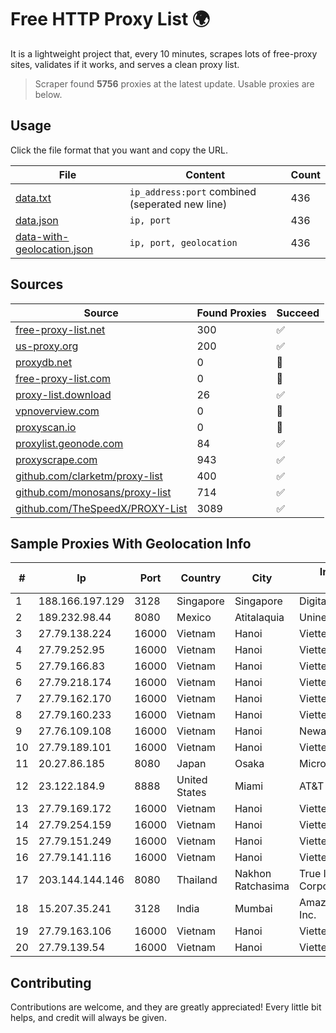 
# Free HTTP Proxy List 🌍

It is a lightweight project that, every 10 minutes, scrapes lots of free-proxy sites, validates if it works, and serves a clean proxy list.


> Scraper found **5756** proxies at the latest update. Usable proxies are below.

## Usage

Click the file format that you want and copy the URL.


|File|Content|Count|
|----|-------|-----|
|[data.txt](https://raw.githubusercontent.com/themiralay/Proxy-List-World/master/data.txt)|`ip_address:port` combined (seperated new line)|436|
|[data.json](https://raw.githubusercontent.com/themiralay/Proxy-List-World/master/data.json)|`ip, port`|436|
|[data-with-geolocation.json](https://raw.githubusercontent.com/themiralay/Proxy-List-World/master/data-with-geolocation.json)|`ip, port, geolocation`|436|

## Sources

|Source|Found Proxies|Succeed|
|------|-------------|-------|
|[free-proxy-list.net](https://free-proxy-list.net)|300|✅|
|[us-proxy.org](https://www.us-proxy.org)|200|✅|
|[proxydb.net](http://proxydb.net)|0|🚫|
|[free-proxy-list.com](https://free-proxy-list.com/?page=&port=&type%5B%5D=http&type%5B%5D=https&up_time=0&search=Search)|0|🚫|
|[proxy-list.download](https://www.proxy-list.download/HTTP)|26|✅|
|[vpnoverview.com](https://vpnoverview.com/privacy/anonymous-browsing/free-proxy-servers)|0|🚫|
|[proxyscan.io](https://www.proxyscan.io)|0|🚫|
|[proxylist.geonode.com](https://proxylist.geonode.com/api/proxy-list?limit=300&page=1&sort_by=lastChecked&sort_type=desc&protocols=http,https)|84|✅|
|[proxyscrape.com](https://api.proxyscrape.com/v2/?request=displayproxies&protocol=http&timeout=10000&country=all&ssl=all&anonymity=all)|943|✅|
|[github.com/clarketm/proxy-list](https://raw.githubusercontent.com/clarketm/proxy-list/master/proxy-list-raw.txt)|400|✅|
|[github.com/monosans/proxy-list](https://raw.githubusercontent.com/monosans/proxy-list/main/proxies/http.txt)|714|✅|
|[github.com/TheSpeedX/PROXY-List](https://raw.githubusercontent.com/TheSpeedX/PROXY-List/master/http.txt)|3089|✅|


## Sample Proxies With Geolocation Info

|#|Ip|Port|Country|City|Internet Service Provider|
|-|--|----|-------|----|-------------------------|
|1|188.166.197.129|3128|Singapore|Singapore|DigitalOcean, LLC|
|2|189.232.98.44|8080|Mexico|Atitalaquia|Uninet S.A. de C.V.|
|3|27.79.138.224|16000|Vietnam|Hanoi|Viettel Corporation|
|4|27.79.252.95|16000|Vietnam|Hanoi|Viettel Corporation|
|5|27.79.166.83|16000|Vietnam|Hanoi|Viettel Corporation|
|6|27.79.218.174|16000|Vietnam|Hanoi|Viettel Corporation|
|7|27.79.162.170|16000|Vietnam|Hanoi|Viettel Corporation|
|8|27.79.160.233|16000|Vietnam|Hanoi|Viettel Corporation|
|9|27.76.109.108|16000|Vietnam|Hanoi|Newass2011xDSLHCMC|
|10|27.79.189.101|16000|Vietnam|Hanoi|Viettel Corporation|
|11|20.27.86.185|8080|Japan|Osaka|Microsoft Corporation|
|12|23.122.184.9|8888|United States|Miami|AT&T Services, Inc.|
|13|27.79.169.172|16000|Vietnam|Hanoi|Viettel Corporation|
|14|27.79.254.159|16000|Vietnam|Hanoi|Viettel Corporation|
|15|27.79.151.249|16000|Vietnam|Hanoi|Viettel Corporation|
|16|27.79.141.116|16000|Vietnam|Hanoi|Viettel Corporation|
|17|203.144.144.146|8080|Thailand|Nakhon Ratchasima|True Internet Corporation CO. Ltd.|
|18|15.207.35.241|3128|India|Mumbai|Amazon Technologies Inc.|
|19|27.79.163.106|16000|Vietnam|Hanoi|Viettel Corporation|
|20|27.79.139.54|16000|Vietnam|Hanoi|Viettel Corporation|



## Contributing

Contributions are welcome, and they are greatly appreciated! Every
little bit helps, and credit will always be given.

